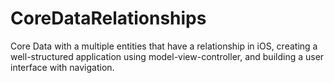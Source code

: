 # CoreDataRelationships

Core Data with a multiple entities that have a relationship in iOS, creating a well-structured application using model-view-controller, and building a user interface with navigation.
